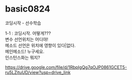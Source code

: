 # basic0824
코딩시작 - 선수학습

1-1 : 코딩시작. 어떻게???<br>
변수 선언위치는 어디야!<br>
메소드 선언은 위치에 영향이 있다|없다.<br>
메인메소드! 누구세요.<br>
인스턴스화는 뭐지?<br>

https://drive.google.com/file/d/1RbpIgQg7qOJP0861GCET5-ru5LZituUD/view?usp=drive_link
